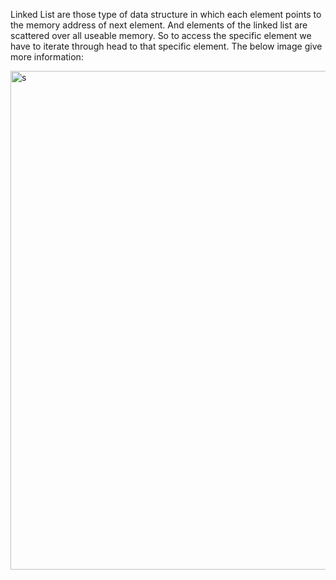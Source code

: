 Linked List are those type of data structure in which each element points to the memory address of next element. And elements of the linked list are scattered over all useable memory. So to access the specific element we have to iterate through head to that specific element. The below image give more information:

<img src="https://media.geeksforgeeks.org/wp-content/cdn-uploads/gq/2013/03/Linkedlist.png" title="" alt="s" width="798">
